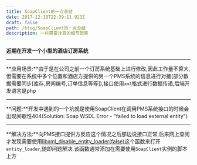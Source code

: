 ```yaml
---
title: SoapClient的一点总结
date: 2017-12-18T22:39:11.923Z
draft: false
path: /blog/SoapClient的一点总结
description: 一些需要注意的细节配置
---
```


**近期在开发一个小型的酒店订房系统**  

---

**应用场景:**由于是在公司之前一个订房系统基础上进行修改,因此工作量不算大,但需要在系统中多个位置和酒店方提供的另一个PMS系统的信息进行对接(部分数据需要同步[库存,房间编号,订单信息等等]),接口使用`xml`格式进行数据传递,后端开发语言是php  

---

**问题:**开发中遇到的一个坑就是使用SoapClient在调用PMS系统接口的时候会出现间歇性404(Solution: Soap WSDL Error - "failed to load external entity")  

---

**解决方法:**向PMS接口提供方反应这个情况之后那边说接口正常,后来网上查阅才发现需要使用[libxml_disable_entity_loader(false)](http://php.net/manual/zh/function.libxml-disable-entity-loader.php)这个函数来打开`entity_loader`,随即问题解决.该函数通常添加在需要使用`SoapClient`实例的脚本上方
